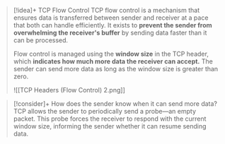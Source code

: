 

> [!idea]+ TCP Flow Control
> TCP flow control is a mechanism that ensures data is transferred between sender and receiver at a pace that both can handle efficiently. It exists to **prevent the sender from overwhelming the receiver's buffer** by sending data faster than it can be processed. 
> 
> Flow control is managed using the **window size** in the TCP header, which **indicates how much more data the receiver can accept.** The sender can send more data as long as the window size is greater than zero.
> 
> ![[TCP Headers (Flow Control) 2.png]]

> [!consider]+ How does the sender know when it can send more data?
> TCP allows the sender to periodically send a probe—an empty packet. This probe forces the receiver to respond with the current window size, informing the sender whether it can resume sending data. 


